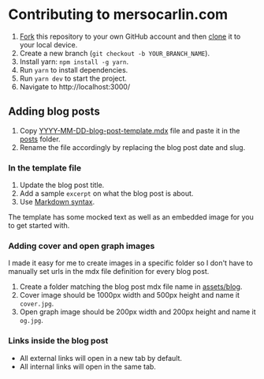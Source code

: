 # Contributing to mersocarlin.com

1. [Fork](https://docs.github.com/en/free-pro-team@latest/github/getting-started-with-github/fork-a-repo) this repository to your own GitHub account and then [clone](https://docs.github.com/en/free-pro-team@latest/github/creating-cloning-and-archiving-repositories/cloning-a-repository) it to your local device.
2. Create a new branch (`git checkout -b YOUR_BRANCH_NAME`).
3. Install yarn: `npm install -g yarn`.
4. Run `yarn` to install dependencies.
5. Run `yarn dev` to start the project.
6. Navigate to http://localhost:3000/

## Adding blog posts

1. Copy [YYYY-MM-DD-blog-post-template.mdx](https://github.com/mersocarlin/mersocarlin.com/blob/master/data/YYYY-MM-DD-blog-post-template.mdx) file and paste it in the [posts](https://github.com/mersocarlin/mersocarlin.com/tree/master/data/posts) folder.
2. Rename the file accordingly by replacing the blog post date and slug.

### In the template file

1. Update the blog post title.
2. Add a sample `excerpt` on what the blog post is about.
3. Use [Markdown syntax](https://daringfireball.net/projects/markdown/syntax).

The template has some mocked text as well as an embedded image for you to get started with.

### Adding cover and open graph images

I made it easy for me to create images in a specific folder so I don't have to manually set urls in the mdx file definition for every blog post.

1. Create a folder matching the blog post mdx file name in [assets/blog](https://github.com/mersocarlin/mersocarlin.com/tree/master/public/assets/blog).
2. Cover image should be 1000px width and 500px height and name it `cover.jpg`.
3. Open graph image should be 200px width and 200px height and name it `og.jpg`.

### Links inside the blog post

- All external links will open in a new tab by default.
- All internal links will open in the same tab.
